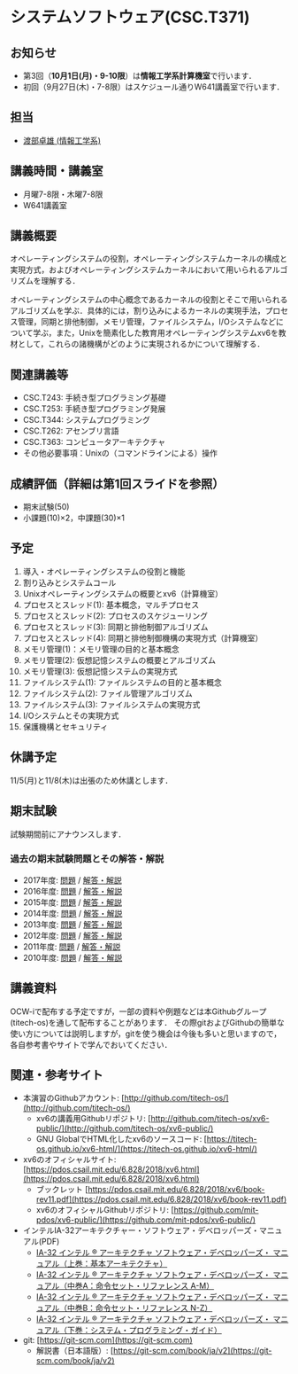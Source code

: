 # システムソフトウェア(CSC.T371)

## お知らせ
* 第3回（**10月1日(月)・9-10限**）は**情報工学系計算機室**で行います．
* 初回（9月27日(木)・7-8限）はスケジュール通りW641講義室で行います．

## 担当
* [渡部卓雄 (情報工学系)](http://www.psg.c.titech.ac.jp/~takuo/)

## 講義時間・講義室
* 月曜7-8限・木曜7-8限
* W641講義室

## 講義概要
オペレーティングシステムの役割，オペレーティングシステムカーネルの構成と実現方式，およびオペレーティングシステムカーネルにおいて用いられるアルゴリズムを理解する．

オペレーティングシステムの中心概念であるカーネルの役割とそこで用いられるアルゴリズムを学ぶ．具体的には，割り込みによるカーネルの実現手法，プロセス管理，同期と排他制御，メモリ管理，ファイルシステム，I/Oシステムなどについて学ぶ，また，Unixを簡素化した教育用オペレーティングシステムxv6を教材として，これらの諸機構がどのように実現されるかについて理解する．

## 関連講義等
* CSC.T243: 手続き型プログラミング基礎
* CSC.T253: 手続き型プログラミング発展
* CSC.T344: システムプログラミング
* CSC.T262: アセンブリ言語
* CSC.T363: コンピュータアーキテクチャ
* その他必要事項：Unixの（コマンドラインによる）操作

## 成績評価（詳細は第1回スライドを参照）
* 期末試験(50)
* 小課題(10)×2，中課題(30)×1

## 予定
1. 導入・オペレーティングシステムの役割と機能
2. 割り込みとシステムコール
3. Unixオペレーティングシステムの概要とxv6（計算機室）
4. プロセスとスレッド(1): 基本概念，マルチプロセス
5. プロセスとスレッド(2): プロセスのスケジューリング
6. プロセスとスレッド(3): 同期と排他制御アルゴリズム
7. プロセスとスレッド(4): 同期と排他制御機構の実現方式（計算機室）
8. メモリ管理(1)：メモリ管理の目的と基本概念
9. メモリ管理(2): 仮想記憶システムの概要とアルゴリズム
10. メモリ管理(3): 仮想記憶システムの実現方式
11. ファイルシステム(1): ファイルシステムの目的と基本概念
12. ファイルシステム(2): ファイル管理アルゴリズム
13. ファイルシステム(3): ファイルシステムの実現方式
14. I/Oシステムとその実現方式
15. 保護機構とセキュリティ

## 休講予定
11/5(月)と11/8(木)は出張のため休講とします．

## 期末試験

試験期間前にアナウンスします．

### 過去の期末試験問題とその解答・解説
* 2017年度: [問題](ex/2017.pdf) / [解答・解説](ex/2017a.pdf)
* 2016年度: [問題](ex/2016.pdf) / [解答・解説](ex/2016a.pdf)
* 2015年度: [問題](ex/2015.pdf) / [解答・解説](ex/2015a.pdf)
* 2014年度: [問題](ex/2014.pdf) / [解答・解説](ex/2014a.pdf)
* 2013年度: [問題](ex/2013.pdf) / [解答・解説](ex/2013a.pdf)
* 2012年度: [問題](ex/2012.pdf) / [解答・解説](ex/2012a.pdf)
* 2011年度: [問題](ex/2011.pdf) / [解答・解説](ex/2011a.pdf)
* 2010年度: [問題](ex/2010.pdf) / [解答・解説](ex/2010a.pdf)

## 講義資料
OCW-iで配布する予定ですが，一部の資料や例題などは本Githubグループ(titech-os)を通して配布することがあります．
その際gitおよびGithubの簡単な使い方については説明しますが，gitを使う機会は今後も多いと思いますので，各自参考書やサイトで学んでおいてください．

## 関連・参考サイト
* 本演習のGithubアカウント: [http://github.com/titech-os/](http://github.com/titech-os/)
  - xv6の講義用Githubリポジトリ: [http://github.com/titech-os/xv6-public/](http://github.com/titech-os/xv6-public/)
  - GNU GlobalでHTML化したxv6のソースコード: [https://titech-os.github.io/xv6-html/](https://titech-os.github.io/xv6-html/)
* xv6のオフィシャルサイト: [https://pdos.csail.mit.edu/6.828/2018/xv6.html](https://pdos.csail.mit.edu/6.828/2018/xv6.html)
  - ブックレット [https://pdos.csail.mit.edu/6.828/2018/xv6/book-rev11.pdf](https://pdos.csail.mit.edu/6.828/2018/xv6/book-rev11.pdf)
  - xv6のオフィシャルGithubリポジトリ: [https://github.com/mit-pdos/xv6-public/](https://github.com/mit-pdos/xv6-public/)
* インテルIA-32アーキテクチャー・ソフトウェア・デベロッパーズ・マニュアル(PDF)
  - [IA-32 インテル ® アーキテクチャ ソフトウェア・デベロッパーズ・ マニュアル（上巻：基本アーキテクチャ）](https://www.intel.co.jp/content/dam/www/public/ijkk/jp/ja/documents/developer/IA32_Arh_Dev_Man_Vol1_Online_i.pdf)
  - [IA-32 インテル ® アーキテクチャ ソフトウェア・デベロッパーズ・ マニュアル（中巻A：命令セット・リファレンス A-M）](https://www.intel.co.jp/content/dam/www/public/ijkk/jp/ja/documents/developer/IA32_Arh_Dev_Man_Vol2A_i.pdf)
  - [IA-32 インテル ® アーキテクチャ ソフトウェア・デベロッパーズ・ マニュアル（中巻B：命令セット・リファレンス N-Z）](https://www.intel.co.jp/content/dam/www/public/ijkk/jp/ja/documents/developer/IA32_Arh_Dev_Man_Vol2B_i.pdf)
  - [IA-32 インテル ® アーキテクチャ ソフトウェア・デベロッパーズ・ マニュアル（下巻：システム・プログラミング・ガイド）](https://www.intel.co.jp/content/dam/www/public/ijkk/jp/ja/documents/developer/IA32_Arh_Dev_Man_Vol3_i.pdf)
* git: [https://git-scm.com](https://git-scm.com)
  - 解説書（日本語版）: [https://git-scm.com/book/ja/v2](https://git-scm.com/book/ja/v2)
